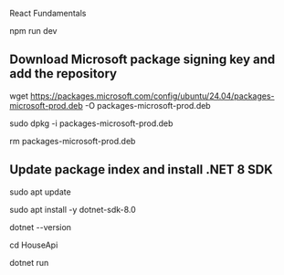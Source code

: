 React Fundamentals

npm run dev

## Download Microsoft package signing key and add the repository
wget https://packages.microsoft.com/config/ubuntu/24.04/packages-microsoft-prod.deb -O packages-microsoft-prod.deb

sudo dpkg -i packages-microsoft-prod.deb

rm packages-microsoft-prod.deb

## Update package index and install .NET 8 SDK
sudo apt update

sudo apt install -y dotnet-sdk-8.0

dotnet --version

cd HouseApi

dotnet run
